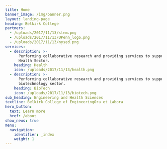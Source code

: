 ```yaml
---
title: Home
banner_image: /img/banner.png
layout: landing-page
heading: Belkirk College
partners:
  - /uploads/2017/11/13/stem.png
  - /uploads/2017/11/13/UPenn_logo.png
  - /uploads/2017/11/13/nysed.png
services:
  - description: >-
      Performing collaborative research and providing services to support the
      Health Sector.
    heading: Health
    icon: /uploads/2017/11/13/health.png
  - description: >-
      Performing collaborative research and providing services to support the
      biotechnology sector.
    heading: BioTech
    icon: /uploads/2017/11/13/biotech.png
sub_heading: Engineering and Health Sciences
textline: Belkirk College of EngineeringOra et Labora
hero_button:
  text: Learn more
  href: /about
show_news: true
menu:
  navigation:
    identifier: _index
    weight: 1
---
```


